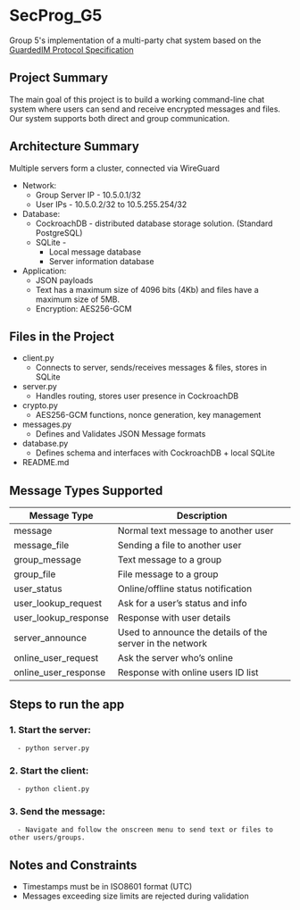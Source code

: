 # SecProg_G5
Group 5's implementation of a multi-party chat system based on the [GuardedIM Protocol Specification](https://docs.google.com/document/d/1i_fNjtrNLpYUVLcZBzeO10uNRBaJZhBCRBXXyLHZUto/)

## Project Summary 
The main goal of this project is to build a working command-line chat system where users can send and receive encrypted messages and files. Our system supports both direct and group communication.

## Architecture Summary
Multiple servers form a cluster, connected via WireGuard
- Network:
  - Group Server IP - 10.5.0.1/32
  - User IPs - 10.5.0.2/32 to 10.5.255.254/32
- Database:
  - CockroachDB - distributed database storage solution.
    (Standard PostgreSQL)
  - SQLite - 
    - Local message database
    - Server information database
- Application:
  - JSON payloads
  - Text has a maximum size of 4096 bits (4Kb) and files have a maximum size of 5MB.
  - Encryption: AES256-GCM

## Files in the Project

- client.py
    - Connects to server, sends/receives messages & files, stores in SQLite
- server.py
    - Handles routing, stores user presence in CockroachDB
- crypto.py
    - AES256-GCM functions, nonce generation, key management
- messages.py
    - Defines and Validates JSON Message formats
- database.py
    - Defines schema and interfaces with CockroachDB + local SQLite 
- README.md

## Message Types Supported

| Message Type             | Description                                               |
|--------------------------|-----------------------------------------------------------|
|  message                 | Normal text message to another user                       |
|  message_file            | Sending a file to another user                            |
|  group_message           | Text message to a group                                   |
|  group_file              | File message to a group                                   |
|  user_status             | Online/offline status notification                        |
|  user_lookup_request     | Ask for a user’s status and info                          |
|  user_lookup_response    | Response with user details                                |
|  server_announce         | Used to announce the details of the server in the network |
|  online_user_request     | Ask the server who’s online                               |
|  online_user_response    | Response with online users ID list                        |

## Steps to run the app
### 1. Start the server: 
      - python server.py
### 2. Start the client: 
      - python client.py
### 3. Send the message: 
      - Navigate and follow the onscreen menu to send text or files to other users/groups.

## Notes and Constraints 
- Timestamps must be in ISO8601 format (UTC)
- Messages exceeding size limits are rejected during validation
